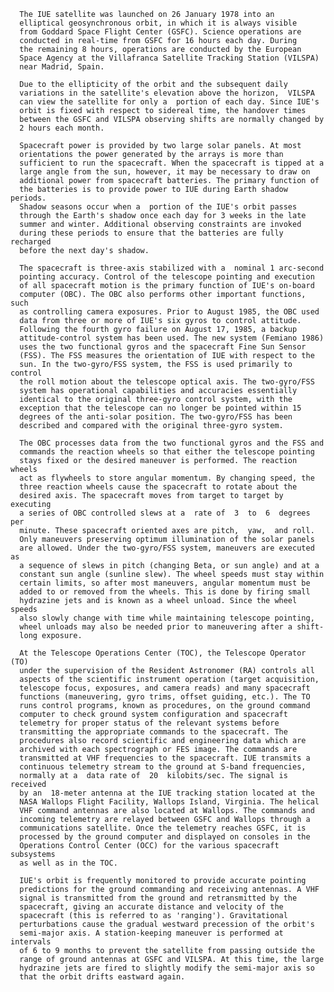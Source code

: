 
 
      The IUE satellite was launched on 26 January 1978 into an
      elliptical geosynchronous orbit, in which it is always visible
      from Goddard Space Flight Center (GSFC). Science operations are
      conducted in real-time from GSFC for 16 hours each day. During
      the remaining 8 hours, operations are conducted by the European
      Space Agency at the Villafranca Satellite Tracking Station (VILSPA)
      near Madrid, Spain.
 
      Due to the ellipticity of the orbit and the subsequent daily
      variations in the satellite's elevation above the horizon,  VILSPA
      can view the satellite for only a  portion of each day. Since IUE's
      orbit is fixed with respect to sidereal time, the handover times
      between the GSFC and VILSPA observing shifts are normally changed by
      2 hours each month.
 
      Spacecraft power is provided by two large solar panels. At most
      orientations the power generated by the arrays is more than
      sufficient to run the spacecraft. When the spacecraft is tipped at a
      large angle from the sun, however, it may be necessary to draw on
      additional power from spacecraft batteries. The primary function of
      the batteries is to provide power to IUE during Earth shadow periods.
      Shadow seasons occur when a  portion of the IUE's orbit passes
      through the Earth's shadow once each day for 3 weeks in the late
      summer and winter. Additional observing constraints are invoked
      during these periods to ensure that the batteries are fully recharged
      before the next day's shadow.
 
      The spacecraft is three-axis stabilized with a  nominal 1 arc-second
      pointing accuracy. Control of the telescope pointing and execution
      of all spacecraft motion is the primary function of IUE's on-board
      computer (OBC). The OBC also performs other important functions, such
      as controlling camera exposures. Prior to August 1985, the OBC used
      data from three or more of IUE's six gyros to control attitude.
      Following the fourth gyro failure on August 17, 1985, a backup
      attitude-control system has been used. The new system (Femiano 1986)
      uses the two functional gyros and the spacecraft Fine Sun Sensor
      (FSS). The FSS measures the orientation of IUE with respect to the
      sun. In the two-gyro/FSS system, the FSS is used primarily to control
      the roll motion about the telescope optical axis. The two-gyro/FSS
      system has operational capabilities and accuracies essentially
      identical to the original three-gyro control system, with the
      exception that the telescope can no longer be pointed within 15
      degrees of the anti-solar position. The two-gyro/FSS has been
      described and compared with the original three-gyro system.
 
      The OBC processes data from the two functional gyros and the FSS and
      commands the reaction wheels so that either the telescope pointing
      stays fixed or the desired maneuver is performed. The reaction wheels
      act as flywheels to store angular momentum. By changing speed, the
      three reaction wheels cause the spacecraft to rotate about the
      desired axis. The spacecraft moves from target to target by executing
      a series of OBC controlled slews at a  rate of  3  to  6  degrees per
      minute. These spacecraft oriented axes are pitch,  yaw,  and roll.
      Only maneuvers preserving optimum illumination of the solar panels
      are allowed. Under the two-gyro/FSS system, maneuvers are executed as
      a sequence of slews in pitch (changing Beta, or sun angle) and at a
      constant sun angle (sunline slew). The wheel speeds must stay within
      certain limits, so after most maneuvers, angular momentum must be
      added to or removed from the wheels. This is done by firing small
      hydrazine jets and is known as a wheel unload. Since the wheel speeds
      also slowly change with time while maintaining telescope pointing,
      wheel unloads may also be needed prior to maneuvering after a shift-
      long exposure.
 
      At the Telescope Operations Center (TOC), the Telescope Operator (TO)
      under the supervision of the Resident Astronomer (RA) controls all
      aspects of the scientific instrument operation (target acquisition,
      telescope focus, exposures, and camera reads) and many spacecraft
      functions (maneuvering, gyro trims, offset guiding, etc.). The TO
      runs control programs, known as procedures, on the ground command
      computer to check ground system configuration and spacecraft
      telemetry for proper status of the relevant systems before
      transmitting the appropriate commands to the spacecraft. The
      procedures also record scientific and engineering data which are
      archived with each spectrograph or FES image. The commands are
      transmitted at VHF frequencies to the spacecraft. IUE transmits a
      continuous telemetry stream to the ground at S-band frequencies,
      normally at a  data rate of  20  kilobits/sec. The signal is received
      by an  18-meter antenna at the IUE tracking station located at the
      NASA Wallops Flight Facility, Wallops Island, Virginia. The helical
      VHF command antennas are also located at Wallops. The commands and
      incoming telemetry are relayed between GSFC and Wallops through a
      communications satellite. Once the telemetry reaches GSFC, it is
      processed by the ground computer and displayed on consoles in the
      Operations Control Center (OCC) for the various spacecraft subsystems
      as well as in the TOC.
 
      IUE's orbit is frequently monitored to provide accurate pointing
      predictions for the ground commanding and receiving antennas. A VHF
      signal is transmitted from the ground and retransmitted by the
      spacecraft, giving an accurate distance and velocity of the
      spacecraft (this is referred to as 'ranging'). Gravitational
      perturbations cause the gradual westward precession of the orbit's
      semi-major axis. A station-keeping maneuver is performed at intervals
      of 6 to 9 months to prevent the satellite from passing outside the
      range of ground antennas at GSFC and VILSPA. At this time, the large
      hydrazine jets are fired to slightly modify the semi-major axis so
      that the orbit drifts eastward again.

        